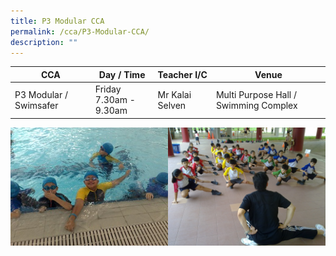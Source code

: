 ```yaml
---
title: P3 Modular CCA
permalink: /cca/P3-Modular-CCA/
description: ""
---
```

| CCA | Day / Time | Teacher I/C |  Venue | 
| -------- | -------- | -------- | --- | 
| P3 Modular / Swimsafer     | Friday<br>7.30am - 9.30am     | Mr Kalai Selven | Multi Purpose Hall / Swimming Complex|

<img src="/images/P3%20Moular_edited.jpg" 
     style="width:50%;float:left"><img src="/images/WUSHU.jpeg" 
     style="width:50%">